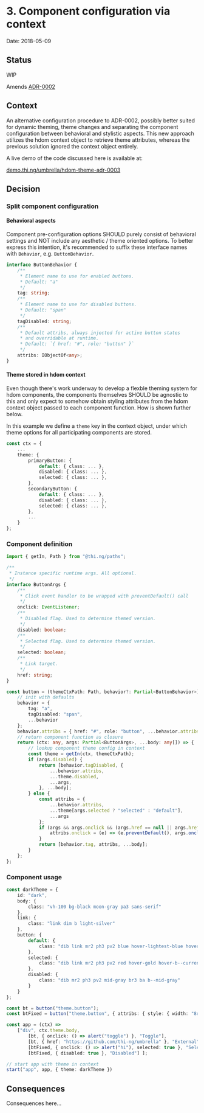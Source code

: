 # 3. Component configuration via context

Date: 2018-05-09

## Status

WIP

Amends [ADR-0002](0002-component-configuration.md)

## Context

An alternative configuration procedure to ADR-0002, possibly better
suited for dynamic theming, theme changes and separating the component
configuration between behavioral and stylistic aspects. This new
approach utilizes the hdom context object to retrieve theme attributes,
whereas the previous solution ignored the context object entirely.

A live demo of the code discussed here is available at:

[demo.thi.ng/umbrella/hdom-theme-adr-0003](https://demo.thi.ng/umbrella/hdom-theme-adr-0003)

## Decision

### Split component configuration

#### Behavioral aspects

Component pre-configuration options SHOULD purely consist of behavioral
settings and NOT include any aesthetic / theme oriented options. To
better express this intention, it's recommended to suffix these
interface names with `Behavior`, e.g. `ButtonBehavior`.

```ts
interface ButtonBehavior {
    /**
     * Element name to use for enabled buttons.
     * Default: "a"
     */
    tag: string;
    /**
     * Element name to use for disabled buttons.
     * Default: "span"
     */
    tagDisabled: string;
    /**
     * Default attribs, always injected for active button states
     * and overridable at runtime.
     * Default: `{ href: "#", role: "button" }`
     */
    attribs: IObjectOf<any>;
}
```

#### Theme stored in hdom context

Even though there's work underway to develop a flexble theming system
for hdom components, the components themselves SHOULD be agnostic to
this and only expect to somehow obtain styling attributes from the hdom
context object passed to each component function. How is shown further
below.

In this example we define a `theme` key in the context object, under
which theme options for all participating components are stored.

```ts
const ctx = {
    ...
    theme: {
        primaryButton: {
            default: { class: ... },
            disabled: { class: ... },
            selected: { class: ... },
        },
        secondaryButton: {
            default: { class: ... },
            disabled: { class: ... },
            selected: { class: ... },
        },
        ...
    }
};
```

### Component definition

```ts
import { getIn, Path } from "@thi.ng/paths";

/**
 * Instance specific runtime args. All optional.
 */
interface ButtonArgs {
    /**
     * Click event handler to be wrapped with preventDefault() call
     */
    onclick: EventListener;
    /**
     * Disabled flag. Used to determine themed version.
     */
    disabled: boolean;
    /**
     * Selected flag. Used to determine themed version.
     */
    selected: boolean;
    /**
     * Link target.
     */
    href: string;
}

const button = (themeCtxPath: Path, behavior?: Partial<ButtonBehavior>) => {
    // init with defaults
    behavior = {
        tag: "a",
        tagDisabled: "span",
        ...behavior
    };
    behavior.attribs = { href: "#", role: "button", ...behavior.attribs };
    // return component function as closure
    return (ctx: any, args: Partial<ButtonArgs>, ...body: any[]) => {
        // lookup component theme config in context
        const theme = getIn(ctx, themeCtxPath);
        if (args.disabled) {
            return [behavior.tagDisabled, {
                ...behavior.attribs,
                ...theme.disabled,
                ...args,
            }, ...body];
        } else {
            const attribs = {
                ...behavior.attribs,
                ...theme[args.selected ? "selected" : "default"],
                ...args
            };
            if (args && args.onclick && (args.href == null || args.href === "#")) {
                attribs.onclick = (e) => (e.preventDefault(), args.onclick(e));
            }
            return [behavior.tag, attribs, ...body];
        }
    };
};
```

### Component usage

```ts
const darkTheme = {
    id: "dark",
    body: {
        class: "vh-100 bg-black moon-gray pa3 sans-serif"
    },
    link: {
        class: "link dim b light-silver"
    },
    button: {
        default: {
            class: "dib link mr2 ph3 pv2 blue hover-lightest-blue hover-b--current br3 ba b--blue"
        },
        selected: {
            class: "dib link mr2 ph3 pv2 red hover-gold hover-b--current br3 ba b--red"
        },
        disabled: {
            class: "dib mr2 ph3 pv2 mid-gray br3 ba b--mid-gray"
        }
    }
};

const bt = button("theme.button");
const btFixed = button("theme.button", { attribs: { style: { width: "8rem" } } });

const app = (ctx) =>
    ["div", ctx.theme.body,
        [bt, { onclick: () => alert("toggle") }, "Toggle"],
        [bt, { href: "https://github.com/thi-ng/umbrella" }, "External"],
        [btFixed, { onclick: () => alert("hi"), selected: true }, "Selected"],
        [btFixed, { disabled: true }, "Disabled"] ];

// start app with theme in context
start("app", app, { theme: darkTheme })
```

## Consequences

Consequences here...
